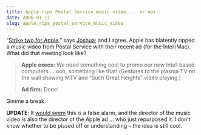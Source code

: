 ```yaml
---
title: Apple rips Postal Service music video ... or not
date: 2006-01-17
slug: apple_rips_postal_service_music_video
---
```

<p>&#8220;<a href="http://images.freshfjord.com/spunker/movies/thespunker.com.appleintelvspostalservice.mp4">Strike two for Apple</a>,&#8221; says <a href="http://www.joshuablankenship.com">Joshua</a>; and I agree. Apple has blatently ripped a music video from Postal Service with their recent ad (for the Intel iMac). What did that meeting look like?</p>

<blockquote>
  <p><strong>Apple execs:</strong> We need something cool to promo our new Intel-based computers &#8230; ooh, something like that! (Gestures to the plasma TV on the wall showing MTV and &#8220;Such Great Heights&#8221; video playing.)</p>
  
  <p><strong>Ad firm:</strong> Done!</p>
</blockquote>

<p>Gimme a break.</p>

<p class="update"><strong>UPDATE</strong>: It <a href="http://blog.wired.com/cultofmac/">would seem</a> this is a false alarm, and the director of the music video is also the director of the Apple ad &#8230; who just repurposed it. I don&#8217;t know whether to be pissed off or understanding &#8211; the idea is still cool.</p>